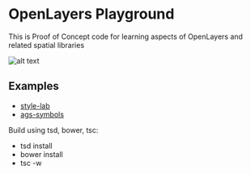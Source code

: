 # OpenLayers Playground

This is Proof of Concept code for learning
aspects of OpenLayers and related spatial libraries

![alt text](https://rawgit.com/ca0v/ol3-lab/master/ux/style-lab.png "ux/style-lab")

## Examples

* [style-lab](https://rawgit.com/ca0v/ol3-lab/master/rawgit.html?run=ux/style-lab)
* [ags-symbols](https://rawgit.com/ca0v/ol3-lab/master/rawgit.html?run=ux/ags-symbols)

Build using tsd, bower, tsc:

* tsd install
* bower install
* tsc -w
